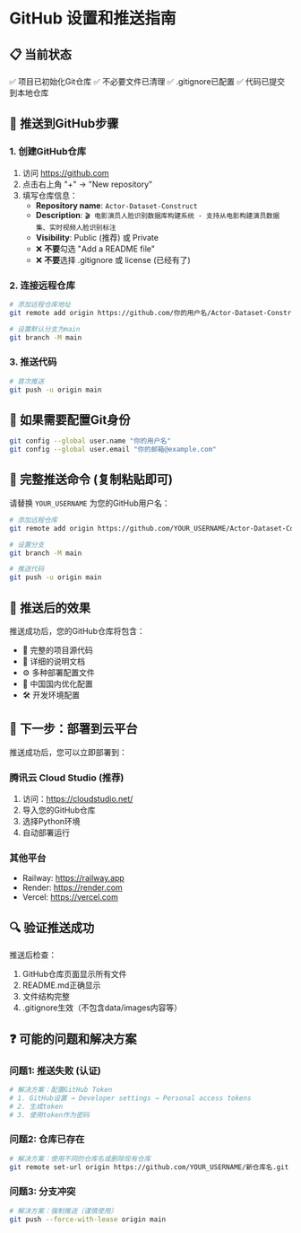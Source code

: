 # GitHub 设置和推送指南

## 📋 当前状态
✅ 项目已初始化Git仓库
✅ 不必要文件已清理
✅ .gitignore已配置
✅ 代码已提交到本地仓库

## 🚀 推送到GitHub步骤

### 1. 创建GitHub仓库
1. 访问 https://github.com
2. 点击右上角 "+" → "New repository"
3. 填写仓库信息：
   - **Repository name**: `Actor-Dataset-Construct`
   - **Description**: `🎬 电影演员人脸识别数据库构建系统 - 支持从电影构建演员数据集、实时视频人脸识别标注`
   - **Visibility**: Public (推荐) 或 Private
   - ❌ **不要**勾选 "Add a README file"
   - ❌ **不要**选择 .gitignore 或 license (已经有了)

### 2. 连接远程仓库
```bash
# 添加远程仓库地址
git remote add origin https://github.com/你的用户名/Actor-Dataset-Construct.git

# 设置默认分支为main
git branch -M main
```

### 3. 推送代码
```bash
# 首次推送
git push -u origin main
```

## 🔧 如果需要配置Git身份
```bash
git config --global user.name "你的用户名"
git config --global user.email "你的邮箱@example.com"
```

## 📱 完整推送命令 (复制粘贴即可)

请替换 `YOUR_USERNAME` 为您的GitHub用户名：

```bash
# 添加远程仓库
git remote add origin https://github.com/YOUR_USERNAME/Actor-Dataset-Construct.git

# 设置分支
git branch -M main

# 推送代码
git push -u origin main
```

## 🌟 推送后的效果

推送成功后，您的GitHub仓库将包含：
- 📁 完整的项目源代码
- 📖 详细的说明文档
- ⚙️ 多种部署配置文件
- 🚀 中国国内优化配置
- 🛠️ 开发环境配置

## 🎯 下一步：部署到云平台

推送成功后，您可以立即部署到：

### 腾讯云 Cloud Studio (推荐)
1. 访问：https://cloudstudio.net/
2. 导入您的GitHub仓库
3. 选择Python环境
4. 自动部署运行

### 其他平台
- Railway: https://railway.app
- Render: https://render.com  
- Vercel: https://vercel.com

## 🔍 验证推送成功

推送后检查：
1. GitHub仓库页面显示所有文件
2. README.md正确显示
3. 文件结构完整
4. .gitignore生效（不包含data/images内容等）

## ❓ 可能的问题和解决方案

### 问题1: 推送失败 (认证)
```bash
# 解决方案：配置GitHub Token
# 1. GitHub设置 → Developer settings → Personal access tokens
# 2. 生成token
# 3. 使用token作为密码
```

### 问题2: 仓库已存在
```bash
# 解决方案：使用不同的仓库名或删除现有仓库
git remote set-url origin https://github.com/YOUR_USERNAME/新仓库名.git
```

### 问题3: 分支冲突
```bash
# 解决方案：强制推送（谨慎使用）
git push --force-with-lease origin main
```

